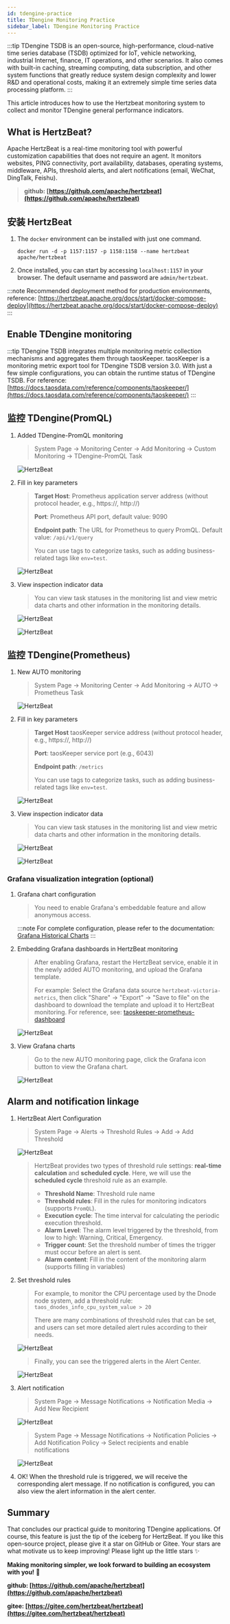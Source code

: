 ```yaml
---
id: tdengine-practice  
title: TDengine Monitoring Practice      
sidebar_label: TDengine Monitoring Practice
---
```


:::tip
TDengine TSDB is an open-source, high-performance, cloud-native time series database (TSDB) optimized for IoT, vehicle networking, industrial Internet, finance, IT operations, and other scenarios. It also comes with built-in caching, streaming computing, data subscription, and other system functions that greatly reduce system design complexity and lower R&D and operational costs, making it an extremely simple time series data processing platform.
:::

This article introduces how to use the Hertzbeat monitoring system to collect and monitor TDengine general performance indicators.

## What is HertzBeat?

Apache HertzBeat is a real-time monitoring tool with powerful customization capabilities that does not require an agent. It monitors websites, PING connectivity, port availability, databases, operating systems, middleware, APIs, threshold alerts, and alert notifications (email, WeChat, DingTalk, Feishu).

> **github: [https://github.com/apache/hertzbeat](https://github.com/apache/hertzbeat)**

## 安装 HertzBeat

1. The `docker` environment can be installed with just one command.

    `docker run -d -p 1157:1157 -p 1158:1158 --name hertzbeat apache/hertzbeat`

2. Once installed, you can start by accessing `localhost:1157` in your browser. The default username and password are `admin/hertzbeat`.

:::note
Recommended deployment method for production environments, reference: [https://hertzbeat.apache.org/docs/start/docker-compose-deploy](https://hertzbeat.apache.org/docs/start/docker-compose-deploy)
:::

## Enable TDengine monitoring

:::tip
TDengine TSDB integrates multiple monitoring metric collection mechanisms and aggregates them through taosKeeper. taosKeeper is a monitoring metric export tool for TDengine TSDB version 3.0. With just a few simple configurations, you can obtain the runtime status of TDengine TSDB. For reference: [https://docs.taosdata.com/reference/components/taoskeeper/](https://docs.taosdata.com/reference/components/taoskeeper/)
:::

## 监控 TDengine(PromQL)

1. Added TDengine-PromQL monitoring

    > System Page -> Monitoring Center -> Add Monitoring -> Custom Monitoring -> TDengine-PromQL Task

    ![HertzBeat](/img/docs/start/tdengine_1.png)

2. Fill in key parameters

    > **Target Host**: Prometheus application server address (without protocol header, e.g., https://, http://)
    >
    > **Port**: Prometheus API port, default value: 9090
    >
    > **Endpoint path**: The URL for Prometheus to query PromQL. Default value: `/api/v1/query`
    >
    > You can use tags to categorize tasks, such as adding business-related tags like `env=test`.

    ![HertzBeat](/img/docs/start/tdengine_2.png)

3. View inspection indicator data

    > You can view task statuses in the monitoring list and view metric data charts and other information in the monitoring details.

    ![HertzBeat](/img/docs/start/tdengine_3.png)

    ![HertzBeat](/img/docs/start/tdengine_4.png)

## 监控 TDengine(Prometheus)

1. New AUTO monitoring

    > System Page -> Monitoring Center -> Add Monitoring -> AUTO -> Prometheus Task

    ![HertzBeat](/img/docs/start/tdengine_1_1.png)

2. Fill in key parameters

    > **Target Host** taosKeeper service address (without protocol header, e.g., https://, http://)
    >
    > **Port**: taosKeeper service port (e.g., 6043)
    >
    > **Endpoint path**: `/metrics`
    >
    > You can use tags to categorize tasks, such as adding business-related tags like `env=test`.

    ![HertzBeat](/img/docs/start/tdengine_1_2.png)

3. View inspection indicator data

    > You can view task statuses in the monitoring list and view metric data charts and other information in the monitoring details.

    ![HertzBeat](/img/docs/start/tdengine_1_3.png)

    ![HertzBeat](/img/docs/start/tdengine_1_4.png)

### Grafana visualization integration (optional)

1. Grafana chart configuration

    > You need to enable Grafana's embeddable feature and allow anonymous access.

    :::note
    For complete configuration, please refer to the documentation: [Grafana Historical Charts](https://hertzbeat.apache.org/zh-cn/docs/help/grafana_dashboard)
    :::

2. Embedding Grafana dashboards in HertzBeat monitoring

    > After enabling Grafana, restart the HertzBeat service, enable it in the newly added AUTO monitoring, and upload the Grafana template.
    >
    > For example: Select the Grafana data source `hertzbeat-victoria-metrics`, then click "Share" → "Export" → "Save to file" on the dashboard to download the template and upload it to HertzBeat monitoring. For reference, see: [taoskeeper-prometheus-dashboard](https://grafana.com/grafana/dashboards/15164-taoskeeper-prometheus-dashboard/)

    ![HertzBeat](/img/docs/start/tdengine_1_5.png)

3. View Grafana charts

    > Go to the new AUTO monitoring page, click the Grafana icon button to view the Grafana chart.

    ![HertzBeat](/img/docs/start/tdengine_1_6.png)

## Alarm and notification linkage

1. HertzBeat Alert Configuration

    > System Page -> Alerts -> Threshold Rules -> Add -> Add Threshold

    ![HertzBeat](/img/docs/start/tdengine_5.png)

    > HertzBeat provides two types of threshold rule settings: **real-time calculation** and **scheduled cycle**. Here, we will use the **scheduled cycle** threshold rule as an example.
    >
    > * **Threshold Name**: Threshold rule name
    > * **Threshold rules**: Fill in the rules for monitoring indicators (supports `PromQL`).
    > * **Execution cycle**: The time interval for calculating the periodic execution threshold.
    > * **Alarm Level**: The alarm level triggered by the threshold, from low to high: Warning, Critical, Emergency.
    > * **Trigger count**: Set the threshold number of times the trigger must occur before an alert is sent.
    > * **Alarm content**: Fill in the content of the monitoring alarm (supports filling in variables)

2. Set threshold rules

    > For example, to monitor the CPU percentage used by the Dnode node system, add a threshold rule: `taos_dnodes_info_cpu_system_value > 20`
    >
    > There are many combinations of threshold rules that can be set, and users can set more detailed alert rules according to their needs.

    ![HertzBeat](/img/docs/start/tdengine_6.png)

    > Finally, you can see the triggered alerts in the Alert Center.

    ![HertzBeat](/img/docs/start/tdengine_7.png)

3. Alert notification

    > System Page -> Message Notifications -> Notification Media -> Add New Recipient

    ![HertzBeat](/img/docs/start/tdengine_8.png)

    > System Page -> Message Notifications -> Notification Policies -> Add Notification Policy -> Select recipients and enable notifications

    ![HertzBeat](/img/docs/start/tdengine_9.png)

4. OK! When the threshold rule is triggered, we will receive the corresponding alert message. If no notification is configured, you can also view the alert information in the alert center.

## Summary

That concludes our practical guide to monitoring TDengine applications. Of course, this feature is just the tip of the iceberg for HertzBeat. If you like this open-source project, please give it a star on GitHub or Gitee. Your stars are what motivate us to keep improving! Please light up the little stars ✨

**Making monitoring simpler, we look forward to building an ecosystem with you!** 💝

**github: [https://github.com/apache/hertzbeat](https://github.com/apache/hertzbeat)**

**gitee: [https://gitee.com/hertzbeat/hertzbeat](https://gitee.com/hertzbeat/hertzbeat)**
